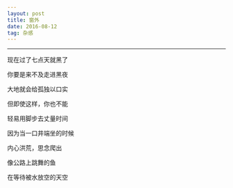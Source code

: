 ```yaml
---
layout: post
title: 窗外
date: 2016-08-12
tag: 杂感
---
```


---

现在过了七点天就黑了

你要是来不及走进黑夜

大地就会给孤独以口实

但即使这样，你也不能

轻易用脚步去丈量时间

因为当一口井端坐的时候

内心洪荒，思念爬出

像公路上跳舞的鱼

在等待被水放空的天空    

  


<br><br>